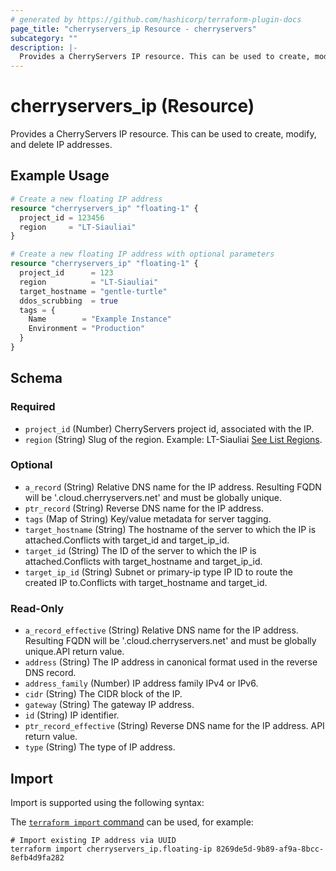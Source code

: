 ```yaml
---
# generated by https://github.com/hashicorp/terraform-plugin-docs
page_title: "cherryservers_ip Resource - cherryservers"
subcategory: ""
description: |-
  Provides a CherryServers IP resource. This can be used to create, modify, and delete IP addresses.
---
```


# cherryservers_ip (Resource)

Provides a CherryServers IP resource. This can be used to create, modify, and delete IP addresses.

## Example Usage

```terraform
# Create a new floating IP address
resource "cherryservers_ip" "floating-1" {
  project_id = 123456
  region     = "LT-Siauliai"
}

# Create a new floating IP address with optional parameters
resource "cherryservers_ip" "floating-1" {
  project_id      = 123
  region          = "LT-Siauliai"
  target_hostname = "gentle-turtle"
  ddos_scrubbing  = true
  tags = {
    Name        = "Example Instance"
    Environment = "Production"
  }
}
```

<!-- schema generated by tfplugindocs -->
## Schema

### Required

- `project_id` (Number) CherryServers project id, associated with the IP.
- `region` (String) Slug of the region. Example: LT-Siauliai [See List Regions](https://api.cherryservers.com/doc/#tag/Regions/operation/get-regions).

### Optional

- `a_record` (String) Relative DNS name for the IP address. Resulting FQDN will be '<relative-dns-name>.cloud.cherryservers.net' and must be globally unique.
- `ptr_record` (String) Reverse DNS name for the IP address.
- `tags` (Map of String) Key/value metadata for server tagging.
- `target_hostname` (String) The hostname of the server to which the IP is attached.Conflicts with target_id and target_ip_id.
- `target_id` (String) The ID of the server to which the IP is attached.Conflicts with target_hostname and target_ip_id.
- `target_ip_id` (String) Subnet or primary-ip type IP ID to route the created IP to.Conflicts with target_hostname and target_id.

### Read-Only

- `a_record_effective` (String) Relative DNS name for the IP address. Resulting FQDN will be '<relative-dns-name>.cloud.cherryservers.net' and must be globally unique.API return value.
- `address` (String) The IP address in canonical format used in the reverse DNS record.
- `address_family` (Number) IP address family IPv4 or IPv6.
- `cidr` (String) The CIDR block of the IP.
- `gateway` (String) The gateway IP address.
- `id` (String) IP identifier.
- `ptr_record_effective` (String) Reverse DNS name for the IP address. API return value.
- `type` (String) The type of IP address.

## Import

Import is supported using the following syntax:

The [`terraform import` command](https://developer.hashicorp.com/terraform/cli/commands/import) can be used, for example:

```shell
# Import existing IP address via UUID
terraform import cherryservers_ip.floating-ip 8269de5d-9b89-af9a-8bcc-8efb4d9fa282
```
